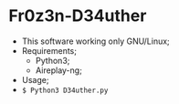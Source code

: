 # Fr0z3n-D34uther
- This software working only GNU/Linux;
- Requirements; 
  - Python3;
  - Aireplay-ng;
- Usage;
- `$ Python3 D34uther.py`
